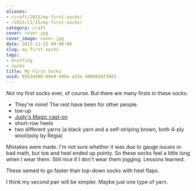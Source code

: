 ```yaml
---
aliases:
- /craft/2015/my-first-socks/
- /2015/11/25/my-first-socks/
category: craft
cover: cover.jpg
cover_image: cover.jpg
date: 2015-11-25 00:00:00
slug: my-first-socks
tags:
- knitting
- socks
title: My First Socks
uuid: 85b3d400-09e9-49be-a33a-4066bddf30d1
---
```


Not my first socks ever, of course. But there are many firsts in these socks.
<!--more-->

* They're mine! The rest have been for other people.
* toe-up
* [Judy's Magic cast-on][]
* short-row heels
* two different yarns (a black yarn and a self-striping brown, both 4-ply wool/poly by Regia)

Mistakes were made. I'm not sure whether it was due to gauge issues or bad
math, but toe and heel ended up pointy. So these socks feel a little long
when I wear them. Still nice if I don't wear them jogging. Lessons learned.

These semed to go faster than top-down socks with heel flaps.

I think my second pair will be simpler. Maybe just one type of yarn.

[Judy's Magic cast-on]: http://www.doctorwhoscarf.com/s12.html